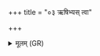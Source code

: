 +++
title = "०३ ऋषिभ्यस् त्वा"

+++
<details><summary>मूलम् (GR)</summary>

ऋषिभ्यस् त्वा (…) ॥
</details>